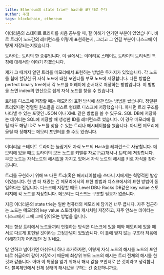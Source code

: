 ```yaml
---
title: Ethereum의 state trie는 hash를 포인터로 쓴다
author: 주형
tags: blockchain, ethereum
---
```


이더리움의 스테이트 트라이를 처음 공부할 때, 잘 이해가 안가던 부분이 있었습니다.
바로 트라이 노드간의 레퍼런스를 어떻게 표현하는지,
그리고 그 연결 부분이 디스크에 어떻게 저장되는지였습니다.

트라이는 트리의 한 종류입니다. 이 글에서는 이더리움 스테이트 트라이의 트리적인 특징에 대해서만
이야기 하겠습니다.

제가 그 때까지 알던 트리를 메모리에서 표현하는 방법은  두가지가 있었습니다. 각 노드를 힙에 할당한 뒤 자식 노드에 대한
포인터를 부모 노드에 저장합니다. 다른 방법은 perfect binary tree에서 각 노드를 어레이에 순서대로
저장하는 방법입니다. 이 방법을 쓰면 index의 연산으로 쉽게 자식 노드를 찾을 수 있습니다.

트리를 디스크에 저장할 때는 메모리의 표현 방식에 상관 없는 방법을 썼습니다.
정렬된 트리였다면 정렬된 원소들을 리스트 형태로 디스크에 저장했습니다.
아니면 트리 구조를 나타낼 수 있는 포맷인 JSON 이나 XML 같은 방법을 쓸 수 있구요.
SQL DB에 저장하는 데이터는 SQL에 저장할 때 생성한 ID를 레퍼런스로 썼습니다.
이 경우 메모리에 올릴 때도 해당 ID로 노드를 찾을 수 있는 트리나 해시테이블을 썼습니다.
아니면 메모리에 올릴 때 정해지는 메모리 포인터를 쓸 수도 있습니다.

-----

이더리움 스테이트 트라이는 놀랍게도 자식 노드의 Hash를 레퍼런스로 사용합니다.
메모리에 있을 때도 트라이의 모든 노드를 키밸류 자료구로(해시나 트리)에 저장합니다.
부모 노드는 자식노드의 해시값을 가지고 있어서 자식 노드의 해시를 키로 자식을 찾아옵니다.

트리를 구현하기 위해 또 다른 트리(혹은 해시테이블)을 쓰다니 저에게는 혁명적인 발상이었습니다.
한 번 더 재밌는 건 메모리에서의 표현 방법과 디스크에서의 표현 방법이 동일하다는 점입니다.
디스크에 저장할 때도 Level DB나 Rocks DB같은 key value 스토리지에 각 노드를 저장합니다.
메모리든 디스크든 구분할 필요가 없습니다.

지금 이더리움의 state trie는 일반 컴퓨터의 메모리에 담기엔 너무 큽니다.
자주 접근하는 노드는 메모리의 key value 스토리지에 캐시처럼 저장하고, 자주 안쓰는 데이터는
디스크에서 그때 그때 읽어오는 방법을 씁니다.

저는 항상 트리에서 노드들끼리 연결하는 방식은 디스크에 있을 때와 메모리에 있을 때 서로
다르게 표현될 것이라는 고정관념이 있었습니다. 이 틀에 맞지 않는 구조라 처음에 이해하기가 어려웠던 것 같네요.

말 안하고 넘어가면 아쉬우니 하나 추가하자면, 이렇게 자식 노드의 해시를 노드의 포인터로 취급하여 같이 저장하기 때문에 최상위 부모 노드의 해시는 트리 전체의 해시를 한 것과 같습니다. 아마 이 특징을 얻기 위해서
해시 값을 포인터로 쓴 것이라고 생각합니다. 블록체인에서 전체 상태의 해시값을 구하는 건 중요하니까요.
